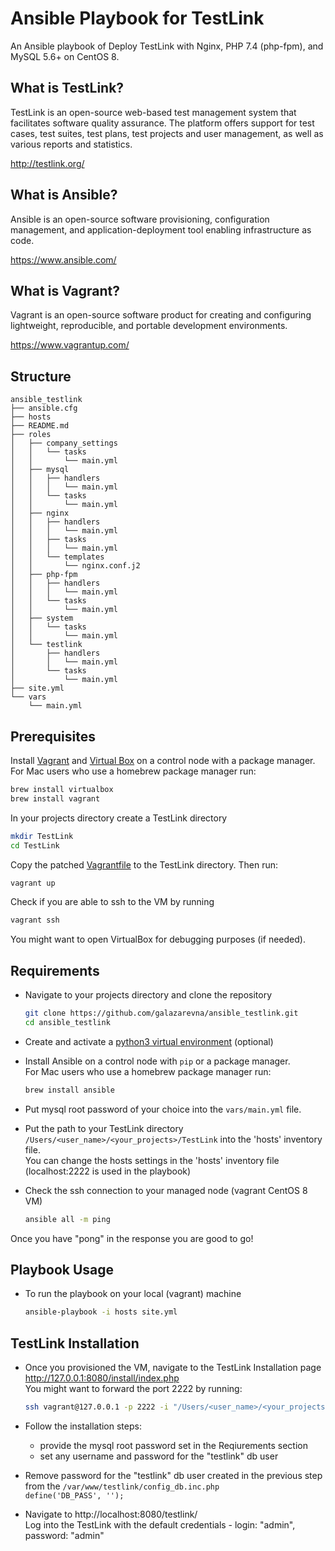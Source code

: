 # Ansible Playbook for TestLink

An Ansible playbook of Deploy TestLink with Nginx, PHP 7.4 (php-fpm), and MySQL 5.6+ on CentOS 8.

## What is TestLink?
TestLink is an open-source web-based test management system that facilitates software quality assurance.
The platform offers support for test cases, test suites, test plans, test projects and user management, as well as various reports and statistics.

http://testlink.org/

## What is Ansible?
Ansible is an open-source software provisioning, configuration management, and application-deployment tool enabling infrastructure as code.

https://www.ansible.com/

## What is Vagrant?
Vagrant is an open-source software product for creating and configuring lightweight, reproducible, and portable development environments.

https://www.vagrantup.com/

## Structure
```
ansible_testlink
├── ansible.cfg
├── hosts
├── README.md
├── roles
│   ├── company_settings
│   │   └── tasks
│   │       └── main.yml
│   ├── mysql
│   │   ├── handlers
│   │   │   └── main.yml
│   │   └── tasks
│   │       └── main.yml
│   ├── nginx
│   │   ├── handlers
│   │   │   └── main.yml
│   │   ├── tasks
│   │   │   └── main.yml
│   │   └── templates
│   │       └── nginx.conf.j2
│   ├── php-fpm
│   │   ├── handlers
│   │   │   └── main.yml
│   │   └── tasks
│   │       └── main.yml
│   ├── system
│   │   └── tasks
│   │       └── main.yml
│   └── testlink
│       ├── handlers
│       │   └── main.yml
│       └── tasks
│           └── main.yml
├── site.yml
└── vars
    └── main.yml
```

## Prerequisites

Install [Vagrant](https://www.vagrantup.com/) and [Virtual Box](https://www.virtualbox.org/) on a control node with a package manager.<br/>
For Mac users who use a homebrew package manager run:

  ```sh
  brew install virtualbox
  brew install vagrant
  ```

In your projects directory create a TestLink directory

  ```sh
  mkdir TestLink
  cd TestLink
  ```

Copy the patched [Vagrantfile](https://github.com/galazarevna/ansible_testlink/blob/master/Vagrantfile) to the TestLink directory. Then run: 

  ```sh
  vagrant up
  ```

Check if you are able to ssh to the VM by running

  ```sh
  vagrant ssh
  ```
You might want to open VirtualBox for debugging purposes (if needed).

## Requirements
* Navigate to your projects directory and clone the repository<br/>

  ```sh
  git clone https://github.com/galazarevna/ansible_testlink.git
  cd ansible_testlink
  ```

* Create and activate a [python3 virtual environment](https://realpython.com/intro-to-pyenv/) (optional)

* Install Ansible on a control node with ```pip``` or a package manager.<br/>
For Mac users who use a homebrew package manager run:

  ```sh
  brew install ansible
  ```

* Put mysql root password of your choice into the `vars/main.yml` file.

* Put the path to your TestLink directory `/Users/<user_name>/<your_projects>/TestLink` into the 'hosts' inventory file.<br/>
You can change the hosts settings in the 'hosts' inventory file (localhost:2222 is used in the playbook) 

* Check the ssh connection to your managed node (vagrant CentOS 8 VM)

  ```sh
  ansible all -m ping
  ```
Once you have "pong" in the response you are good to go!

## Playbook Usage

* To run the playbook on your local (vagrant) machine

  ```sh
  ansible-playbook -i hosts site.yml
  ```

## TestLink Installation
* Once you provisioned the VM, navigate to the TestLink Installation page http://127.0.0.1:8080/install/index.php<br/>
You might want to forward the port 2222 by running:

  ```sh
  ssh vagrant@127.0.0.1 -p 2222 -i "/Users/<user_name>/<your_projects>/TestLink/.vagrant/machines/default/virtualbox/private_key" -L 8080:127.0.0.1:80
  ```

* Follow the installation steps:
  * provide the mysql root password set in the Reqiurements section
  * set any username and password for the "testlink" db user

* Remove password for the "testlink" db user created in the previous step from the `/var/www/testlink/config_db.inc.php` <br/>
`define('DB_PASS', '');`

* Navigate to http://localhost:8080/testlink/ <br/>
Log into the TestLink with the default credentials - login: "admin", password: "admin"
